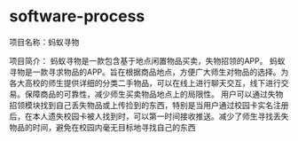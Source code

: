 # software-process

项目名称：蚂蚁寻物

项目简介：
蚂蚁寻物是一款包含基于地点闲置物品买卖，失物招领的APP。
蚂蚁寻物是一款寻求物品的APP。旨在根据商品地点，方便广大师生对物品的选择。为各大高校的师生提供详细的分类二手物品，可以在线上进行聊天交互，线下进行交易。保障商品的可靠性，减少师生买卖物品地点上的局限性。
用户可以通过失物招领模块找到自己丢失物品或上传捡到的东西，特别是当用户通过校园卡实名注册后，在本人遗失校园卡被人找到时，可以第一时间接收推送。减少了师生寻找丢失物品的时间，避免在校园内毫无目标地寻找自己的东西
